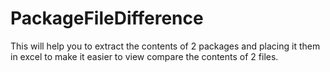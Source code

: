 # PackageFileDifference
This will help you to extract the contents of 2 packages and placing it them in excel to make it easier to view compare the contents of 2 files.
